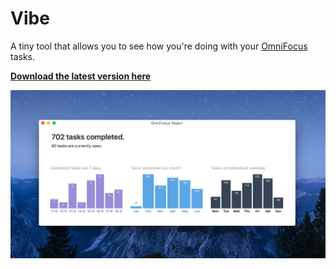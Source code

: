 # Vibe

A tiny tool that allows you to see how you're doing with your [OmniFocus](https://www.omnigroup.com/omnifocus/) tasks.

**[Download the latest version here](https://github.com/tschoffelen/vibe/releases)**


![Screenshot](screenshot.png)